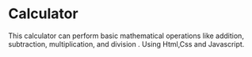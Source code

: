 # Calculator
This calculator can perform basic mathematical operations like addition, subtraction, multiplication, and division . Using Html,Css and Javascript.

